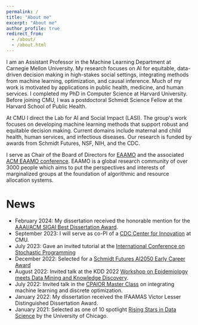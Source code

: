 ```yaml
---
permalink: /
title: "About me"
excerpt: "About me"
author_profile: true
redirect_from: 
  - /about/
  - /about.html
---
```


I am an Assistant Professor in the Machine Learning Department at Carnegie Mellon University. My research focuses on AI for equitable, data-driven decision making in high-stakes social settings, integrating methods from machine learning, optimization, and causal inference. Much of my work is motivated by applications in public health, medicine, and human services. I completed my PhD in Computer Science at Harvard University. Before joining CMU, I was a postdoctoral Schmidt Science Fellow at the Harvard School of Public Health. 

At CMU I direct the Lab for AI and Social Impact (LASI). The group's work focuses on developing machine learning methods that support robust and equitable decision making. Current domains include maternal and child health, human services, and infectious diseases. Our research is funded by awards from Schmidt Futures, NSF, NIH, and the CDC.  

I serve as Chair of the Board of Directors for [EAAMO](https://eaamo.org/) and the associated [ACM EAAMO conference](https://conference.eaamo.org/). EAAMO is a global research community of over 3000 people which aims to put the perspectives and interests of marginalized groups at the foundation of algorithmic and resource allocation systems.  

# News
*	February 2024: My dissertation received the honorable mention for the [AAAI/ACM SIGAI Best Dissertation Award](https://aaai.org/about-aaai/aaai-awards/aaai-acm-sigai-doctoral-dissertation-award/).
*	September 2023: I will serve as co-PI of a [CDC Center for Innovation](https://www.cmu.edu/news/stories/archives/2023/september/cdc-selects-delphi-research-group-at-cmu-as-center-for-innovation-in-outbreak-analytics-and-disease) at CMU.
*	July 2023: Gave an invited tutorial at the [International Conference on Stochastic Programming](https://na.eventscloud.com/website/40825/tutorials/)
*	December 2022: Selected for a [Schmidt Futures AI2050 Early Career Award](https://www.schmidtfutures.com/schmidt-futures-announces-first-cohort-of-ai2050-early-career-fellows/)
*   August 2022: Invited talk at the KDD 2022 [Workshop on Epidemiology meets Data Mining
and Knowledge Discovery](https://epidamik.github.io/).
*   July 2022: Invited talk in the [CPAIOR Master Class](https://sites.google.com/usc.edu/cpaior-2022/master_class?authuser=0) on integrating machine learning and discrete optimization.
*   January 2022: My dissertation received the IFAAMAS Victor Lesser Distinguished Dissertation Award.
*   January 2021: Selected as one of 10 spotlight [Rising Stars in Data Science](https://cdac.uchicago.edu/events/risingstars2021) by the University of Chicago.

